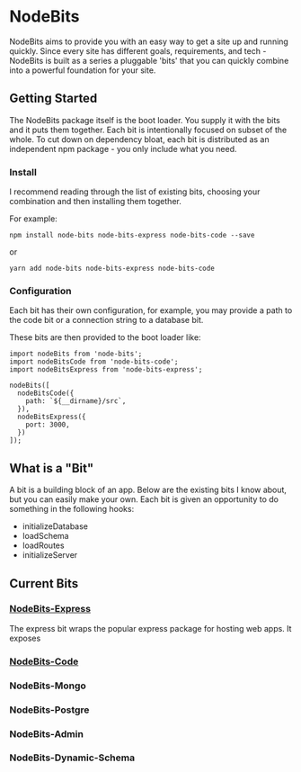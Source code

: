 # NodeBits
NodeBits aims to provide you with an easy way to get a site up and running quickly. Since every site has different goals, requirements, and tech - NodeBits is built as a series a pluggable 'bits' that you can quickly combine into a powerful foundation for your site.

## Getting Started
The NodeBits package itself is the boot loader. You supply it with the bits and it puts them together. Each bit is intentionally focused on subset of the whole. To cut down on dependency bloat, each bit is distributed as an independent npm package - you only include what you need.

### Install
I recommend reading through the list of existing bits, choosing your combination and then installing them together.

For example:
```
npm install node-bits node-bits-express node-bits-code --save
```

or

```
yarn add node-bits node-bits-express node-bits-code
```

### Configuration
Each bit has their own configuration, for example, you may provide a path to the code bit or a connection string to a database bit.

These bits are then provided to the boot loader like:

```
import nodeBits from 'node-bits';
import nodeBitsCode from 'node-bits-code';
import nodeBitsExpress from 'node-bits-express';

nodeBits([
  nodeBitsCode({
    path: `${__dirname}/src`,
  }),
  nodeBitsExpress({
    port: 3000,
  })
]);
```

## What is a "Bit"
A bit is a building block of an app. Below are the existing bits I know about, but you can easily make your own. Each bit is given an opportunity to do something in the following hooks:

* initializeDatabase
* loadSchema
* loadRoutes
* initializeServer

## Current Bits
### [NodeBits-Express](https://github.com/jgretz/node-bits-express)
The express bit wraps the popular express package for hosting web apps. It exposes

### [NodeBits-Code](https://github.com/jgretz/node-bits-code)

### NodeBits-Mongo

### NodeBits-Postgre

### NodeBits-Admin

### NodeBits-Dynamic-Schema
